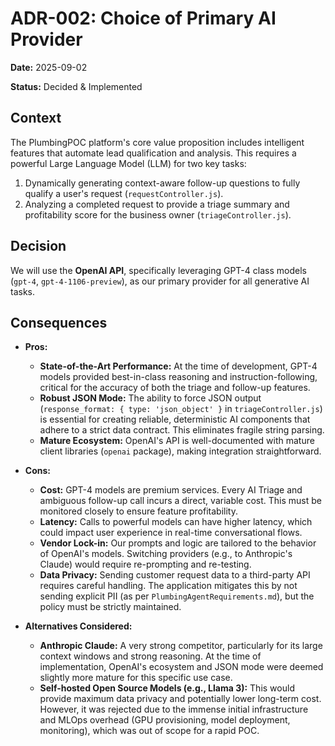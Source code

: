 # ADR-002: Choice of Primary AI Provider

**Date:** 2025-09-02

**Status:** Decided & Implemented

## Context

The PlumbingPOC platform's core value proposition includes intelligent features that automate lead qualification and analysis. This requires a powerful Large Language Model (LLM) for two key tasks:
1.  Dynamically generating context-aware follow-up questions to fully qualify a user's request (`requestController.js`).
2.  Analyzing a completed request to provide a triage summary and profitability score for the business owner (`triageController.js`).

## Decision

We will use the **OpenAI API**, specifically leveraging GPT-4 class models (`gpt-4`, `gpt-4-1106-preview`), as our primary provider for all generative AI tasks.

## Consequences

*   **Pros:**
    *   **State-of-the-Art Performance:** At the time of development, GPT-4 models provided best-in-class reasoning and instruction-following, critical for the accuracy of both the triage and follow-up features.
    *   **Robust JSON Mode:** The ability to force JSON output (`response_format: { type: 'json_object' }` in `triageController.js`) is essential for creating reliable, deterministic AI components that adhere to a strict data contract. This eliminates fragile string parsing.
    *   **Mature Ecosystem:** OpenAI's API is well-documented with mature client libraries (`openai` package), making integration straightforward.

*   **Cons:**
    *   **Cost:** GPT-4 models are premium services. Every AI Triage and ambiguous follow-up call incurs a direct, variable cost. This must be monitored closely to ensure feature profitability.
    *   **Latency:** Calls to powerful models can have higher latency, which could impact user experience in real-time conversational flows.
    *   **Vendor Lock-in:** Our prompts and logic are tailored to the behavior of OpenAI's models. Switching providers (e.g., to Anthropic's Claude) would require re-prompting and re-testing.
    *   **Data Privacy:** Sending customer request data to a third-party API requires careful handling. The application mitigates this by not sending explicit PII (as per `PlumbingAgentRequirements.md`), but the policy must be strictly maintained.

*   **Alternatives Considered:**
    *   **Anthropic Claude:** A very strong competitor, particularly for its large context windows and strong reasoning. At the time of implementation, OpenAI's ecosystem and JSON mode were deemed slightly more mature for this specific use case.
    *   **Self-hosted Open Source Models (e.g., Llama 3):** This would provide maximum data privacy and potentially lower long-term cost. However, it was rejected due to the immense initial infrastructure and MLOps overhead (GPU provisioning, model deployment, monitoring), which was out of scope for a rapid POC.